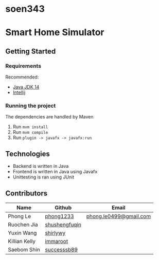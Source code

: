 # soen343
# Smart Home Simulator

## Getting Started

### Requirements
Recommended:
* [Java JDK 14](http://jdk.java.net/14/)
* [Intellij](https://www.jetbrains.com/idea/)

### Running the project
The dependencies are handled by Maven
1. Run `mvm install`
2. Run `mvm compile`
3. Run `plugin -> javafx -> javafx:run`

## Technologies
* Backend is written in Java
* Frontend is written in Java using Javafx
* Unittesting is ran using JUnit

## Contributors
| Name          | Github                                            | Email                  |
|---------------|---------------------------------------------------|------------------------|
| Phong Le      | [phong1233](https://github.com/phong1233)         | phong.le0499@gmail.com |
| Ruochen Jia   | [shushengfuqin](https://github.com/shushengfuqin) |                        |
| Yuxin Wang    | [shirlywy](https://github.com/shirlywy)           |                        |
| Killian Kelly | [immaroot](https://github.com/immaroot)           |                        |
| Saebom Shin   | [successsb89](https://github.com/successsb89)     |                        |
